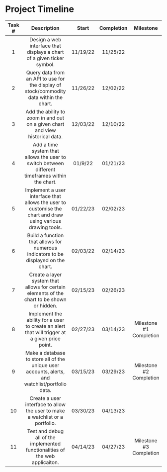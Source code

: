 # Project Timeline

Task # | Description | Start | Completion | Milestone
:-----:|:-----------:|:----------:|:--------:|:---------:
1      |Design a web interface that displays a chart of a given ticker symbol.		 								 |11/19/22|11/25/22|
2	   |Query data from an API to use for the display of stock/commodity data within the chart.			 			 |11/26/22|12/02/22|
3	   |Add the ability to zoom in and out on a given chart and view historical data.			 				     |12/03/22|12/10/22|
4      |Add a time system that allows the user to switch between different timeframes within the chart.			 	 |01/9/22|01/21/23|
5      |Implement a user interface that allows the user to customise the chart and draw using various drawing tools. |01/22/23|02/02/23|
6      |Build a function that allows for numerous indicators to be displayed on the chart.			 				 |02/03/22|02/14/23|
7      |Create a layer system that allows for certain elements of the chart to be shown or hidden.			 		 |02/15/23|02/26/23|
8	   |Implement the ability for a user to create an alert that will trigger at a given price point.				 |02/27/23|03/14/23| Milestone #1 Completion
9      |Make a database to store all of the unique user accounts, alerts, and watchlist/portfolio data.				 |03/15/23|03/29/23| Milestone #2 Completion
10     |Create a user interface to allow the user to make a watchlist or a portfolio.							     |03/30/23|04/13/23|	
11     |Test and debug all of the implemented functionalities of the web applicaiton.								 |04/14/23|04/27/23| Milestone #3 Completion
